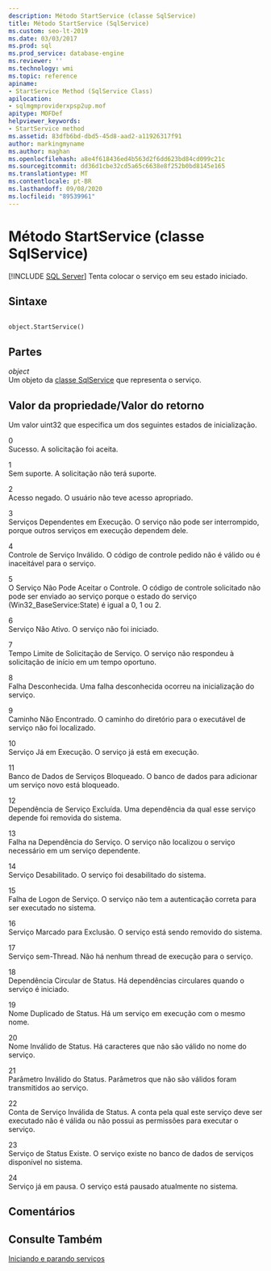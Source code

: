 ```yaml
---
description: Método StartService (classe SqlService)
title: Método StartService (SqlService)
ms.custom: seo-lt-2019
ms.date: 03/03/2017
ms.prod: sql
ms.prod_service: database-engine
ms.reviewer: ''
ms.technology: wmi
ms.topic: reference
apiname:
- StartService Method (SqlService Class)
apilocation:
- sqlmgmproviderxpsp2up.mof
apitype: MOFDef
helpviewer_keywords:
- StartService method
ms.assetid: 83dfb6bd-dbd5-45d8-aad2-a11926317f91
author: markingmyname
ms.author: maghan
ms.openlocfilehash: a8e4f618436ed4b563d2f6dd623bd84cd099c21c
ms.sourcegitcommit: dd36d1cbe32cd5a65c6638e8f252b0bd8145e165
ms.translationtype: MT
ms.contentlocale: pt-BR
ms.lasthandoff: 09/08/2020
ms.locfileid: "89539961"
---
```

# <a name="startservice-method-sqlservice-class"></a>Método StartService (classe SqlService)
[!INCLUDE [SQL Server](../../../includes/applies-to-version/sqlserver.md)]
  Tenta colocar o serviço em seu estado iniciado.  
  
## <a name="syntax"></a>Sintaxe  
  
```  
  
object.StartService()  
```  
  
## <a name="parts"></a>Partes  
 *object*  
 Um objeto da [classe SqlService](../../../relational-databases/wmi-provider-configuration-classes/sqlservice-class/sqlservice-class.md) que representa o serviço.  
  
## <a name="property-valuereturn-value"></a>Valor da propriedade/Valor do retorno  
 Um valor uint32 que especifica um dos seguintes estados de inicialização.  
  
 0  
 Sucesso. A solicitação foi aceita.  
  
 1  
 Sem suporte. A solicitação não terá suporte.  
  
 2  
 Acesso negado. O usuário não teve acesso apropriado.  
  
 3  
 Serviços Dependentes em Execução. O serviço não pode ser interrompido, porque outros serviços em execução dependem dele.  
  
 4  
 Controle de Serviço Inválido. O código de controle pedido não é válido ou é inaceitável para o serviço.  
  
 5  
 O Serviço Não Pode Aceitar o Controle. O código de controle solicitado não pode ser enviado ao serviço porque o estado do serviço (Win32_BaseService:State) é igual a 0, 1 ou 2.  
  
 6  
 Serviço Não Ativo. O serviço não foi iniciado.  
  
 7  
 Tempo Limite de Solicitação de Serviço. O serviço não respondeu à solicitação de início em um tempo oportuno.  
  
 8  
 Falha Desconhecida. Uma falha desconhecida ocorreu na inicialização do serviço.  
  
 9  
 Caminho Não Encontrado. O caminho do diretório para o executável de serviço não foi localizado.  
  
 10  
 Serviço Já em Execução. O serviço já está em execução.  
  
 11  
 Banco de Dados de Serviços Bloqueado. O banco de dados para adicionar um serviço novo está bloqueado.  
  
 12  
 Dependência de Serviço Excluída. Uma dependência da qual esse serviço depende foi removida do sistema.  
  
 13  
 Falha na Dependência do Serviço. O serviço não localizou o serviço necessário em um serviço dependente.  
  
 14  
 Serviço Desabilitado. O serviço foi desabilitado do sistema.  
  
 15  
 Falha de Logon de Serviço. O serviço não tem a autenticação correta para ser executado no sistema.  
  
 16  
 Serviço Marcado para Exclusão. O serviço está sendo removido do sistema.  
  
 17  
 Serviço sem-Thread. Não há nenhum thread de execução para o serviço.  
  
 18  
 Dependência Circular de Status. Há dependências circulares quando o serviço é iniciado.  
  
 19  
 Nome Duplicado de Status. Há um serviço em execução com o mesmo nome.  
  
 20  
 Nome Inválido de Status. Há caracteres que não são válido no nome do serviço.  
  
 21  
 Parâmetro Inválido do Status. Parâmetros que não são válidos foram transmitidos ao serviço.  
  
 22  
 Conta de Serviço Inválida de Status. A conta pela qual este serviço deve ser executado não é válida ou não possui as permissões para executar o serviço.  
  
 23  
 Serviço de Status Existe. O serviço existe no banco de dados de serviços disponível no sistema.  
  
 24  
 Serviço já em pausa. O serviço está pausado atualmente no sistema.  
  
## <a name="remarks"></a>Comentários  
  
## <a name="see-also"></a>Consulte Também  
 [Iniciando e parando serviços](https://technet.microsoft.com/library/ms174886\(v=sql.105\).aspx)  
  
  
